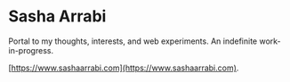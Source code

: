 # Sasha Arrabi

Portal to my thoughts, interests, and web experiments. An indefinite work-in-progress.

[https://www.sashaarrabi.com](https://www.sashaarrabi.com).
